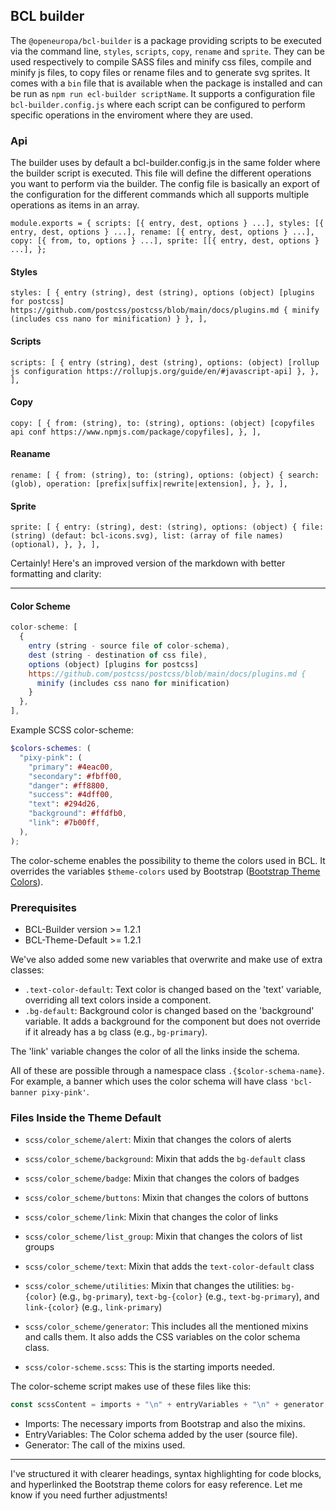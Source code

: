 ## BCL builder

The `@openeuropa/bcl-builder` is a package providing scripts to be executed via
the command line, `styles`, `scripts`, `copy`, `rename` and `sprite`.
They can be used respectively to compile SASS files and minify css
files, compile and minify js files, to copy files or rename files and to generate
svg sprites.
It comes with a `bin` file that is available when the package is installed and
can be run as `npm run ecl-builder scriptName`.
It supports a configuration file `bcl-builder.config.js` where each script can
be configured to perform specific operations in the enviroment where they are
used.

### Api

The builder uses by default a bcl-builder.config.js in the same folder where the
builder script is executed.
This file will define the different operations you want to perform via the builder.
The config file is basically an export of the configuration for the different
commands which all supports multiple operations as items in an array.

`module.exports = { scripts: [{ entry, dest, options } ...], styles: [{ entry, dest, options } ...], rename: [{ entry, dest, options } ...], copy: [{ from, to, options } ...], sprite: [[{ entry, dest, options } ...], };`

#### Styles

`styles: [ { entry (string), dest (string), options (object) [plugins for postcss] https://github.com/postcss/postcss/blob/main/docs/plugins.md { minify (includes css nano for minification) } }, ],`

#### Scripts

`scripts: [ { entry (string), dest (string), options: (object) [rollup js configuration https://rollupjs.org/guide/en/#javascript-api] }, }, ],`

#### Copy

`copy: [ { from: (string), to: (string), options: (object) [copyfiles api conf https://www.npmjs.com/package/copyfiles], }, ],`

#### Reaname

`rename: [ { from: (string), to: (string), options: (object) { search: (glob), operation: [prefix|suffix|rewrite|extension], }, }, ],`

#### Sprite

`sprite: [ { entry: (string), dest: (string), options: (object) { file: (string) (defaut: bcl-icons.svg), list: (array of file names) (optional), }, }, ],`

Certainly! Here's an improved version of the markdown with better formatting and clarity:

---

#### Color Scheme

```javascript
color-scheme: [
  {
    entry (string - source file of color-schema),
    dest (string - destination of css file),
    options (object) [plugins for postcss]
    https://github.com/postcss/postcss/blob/main/docs/plugins.md {
      minify (includes css nano for minification)
    }
  },
],
```

Example SCSS color-scheme:

```scss
$colors-schemes: (
  "pixy-pink": (
    "primary": #4eac00,
    "secondary": #fbff00,
    "danger": #ff8800,
    "success": #4dff00,
    "text": #294d26,
    "background": #ffdfb0,
    "link": #7b00ff,
  ),
);
```

The color-scheme enables the possibility to theme the colors used in BCL. It overrides the variables `$theme-colors` used by Bootstrap ([Bootstrap Theme Colors](https://getbootstrap.com/docs/5.0/customize/color/#theme-colors)).

### Prerequisites

- BCL-Builder version >= 1.2.1
- BCL-Theme-Default >= 1.2.1

We've also added some new variables that overwrite and make use of extra classes:

- `.text-color-default`: Text color is changed based on the 'text' variable, overriding all text colors inside a component.
- `.bg-default`: Background color is changed based on the 'background' variable. It adds a background for the component but does not override if it already has a `bg` class (e.g., `bg-primary`).

The 'link' variable changes the color of all the links inside the schema.

All of these are possible through a namespace class `.{$color-schema-name}`. For example, a banner which uses the color schema will have class `'bcl-banner pixy-pink'`.

### Files Inside the Theme Default

- `scss/color_scheme/alert`: Mixin that changes the colors of alerts
- `scss/color_scheme/background`: Mixin that adds the `bg-default` class
- `scss/color_scheme/badge`: Mixin that changes the colors of badges
- `scss/color_scheme/buttons`: Mixin that changes the colors of buttons
- `scss/color_scheme/link`: Mixin that changes the color of links
- `scss/color_scheme/list_group`: Mixin that changes the colors of list groups
- `scss/color_scheme/text`: Mixin that adds the `text-color-default` class
- `scss/color_scheme/utilities`: Mixin that changes the utilities: `bg-{color}` (e.g., `bg-primary`), `text-bg-{color}` (e.g., `text-bg-primary`), and `link-{color}` (e.g., `link-primary`)
- `scss/color_scheme/generator`: This includes all the mentioned mixins and calls them. It also adds the CSS variables on the color schema class.

- `scss/color-scheme.scss`: This is the starting imports needed.

The color-scheme script makes use of these files like this:

```javascript
const scssContent = imports + "\n" + entryVariables + "\n" + generator;
```

- Imports: The necessary imports from Bootstrap and also the mixins.
- EntryVariables: The Color schema added by the user (source file).
- Generator: The call of the mixins used.

---

I've structured it with clearer headings, syntax highlighting for code blocks, and hyperlinked the Bootstrap theme colors for easy reference. Let me know if you need further adjustments!
